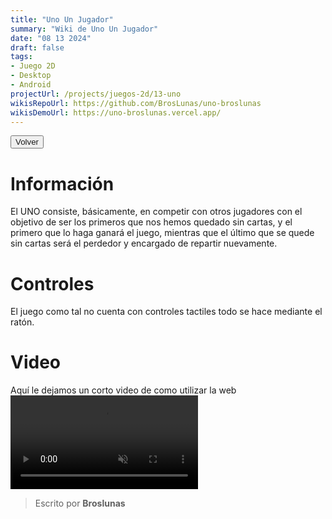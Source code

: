 ```yaml
---
title: "Uno Un Jugador"
summary: "Wiki de Uno Un Jugador"
date: "08 13 2024"
draft: false
tags:
- Juego 2D
- Desktop
- Android
projectUrl: /projects/juegos-2d/13-uno
wikisRepoUrl: https://github.com/BrosLunas/uno-broslunas
wikisDemoUrl: https://uno-broslunas.vercel.app/
---
```

<button class="option animated flex flex-wrap gap-4 justify-center mt-5">
    <a style="text-decoration: none;" class="py-2 px-4 rounded truncate text-xs md:text-sm lg:text-base bg-black dark:bg-white text-white dark:text-black hover:opacity-75 blend" href="/wikis/juegos/2d/uno/">
        Volver
    </a>
</button>
‎ 

# Información
El UNO consiste, básicamente, en competir con otros jugadores con el objetivo de ser los primeros que nos hemos quedado sin cartas, y el primero que lo haga ganará el juego, mientras que el último que se quede sin cartas será el perdedor y encargado de repartir nuevamente.

# Controles
El juego como tal no cuenta con controles tactiles todo se hace mediante el ratón.


# Video
Aquí le dejamos un corto video de como utilizar la web
<video class="container video" style="" controls muted>
    <source src="/assets/video/gameplay/uno-singleplayer.mp4" type="video/mp4">
</video>

> Escrito por **Broslunas**
